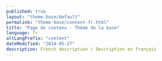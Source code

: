 ```yaml
---
published: true
layout: "theme-base/default"
permalink: "theme-base/content-fr.html"
title: "Page de contenu - Thème de la base"
language: fr
altLangPrefix: "content"
dateModified: "2014-05-27"
description: French description / Description en français
---
```



